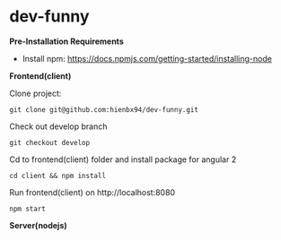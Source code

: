 # dev-funny
**Pre-Installation Requirements**
- Install npm: https://docs.npmjs.com/getting-started/installing-node


**Frontend(client)**

Clone project:
```
git clone git@github.com:hienbx94/dev-funny.git
```
Check out develop branch
```
git checkout develop
```
Cd to frontend(client) folder and install package for angular 2
```
cd client && npm install
```
Run frontend(client) on http://localhost:8080
```
npm start
```

**Server(nodejs)**
